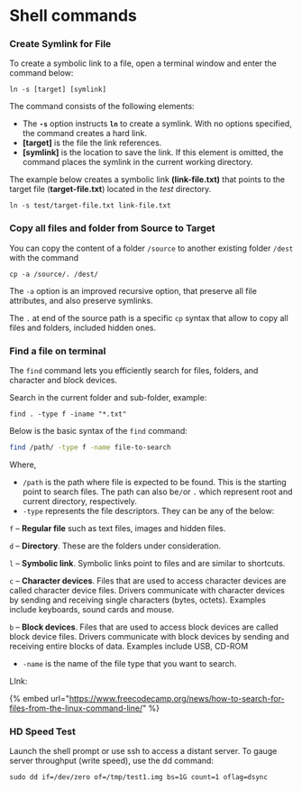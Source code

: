 # Shell commands

### Create Symlink for File <a href="#ftoc-heading-4" id="ftoc-heading-4"></a>

To create a symbolic link to a file, open a terminal window and enter the command below:

```
ln -s [target] [symlink]
```

The command consists of the following elements:

* The **`-s`** option instructs **`ln`** to create a symlink. With no options specified, the command creates a hard link.
* **\[target]** is the file the link references.
* **\[symlink]** is the location to save the link. If this element is omitted, the command places the symlink in the current working directory.

The example below creates a symbolic link **(link-file.txt)** that points to the target file (**target-file.txt**) located in the _test_ directory.

```
ln -s test/target-file.txt link-file.txt
```



### Copy all files and folder from Source to Target

You can copy the content of a folder `/source` to another existing folder `/dest` with the command

```
cp -a /source/. /dest/
```

The `-a` option is an improved recursive option, that preserve all file attributes, and also preserve symlinks.

The `.` at end of the source path is a specific `cp` syntax that allow to copy all files and folders, included hidden ones.



### Find a file on terminal

The `find` command lets you efficiently search for files, folders, and character and block devices.

Search in the current folder and sub-folder, example:

```
find . -type f -iname "*.txt"
```

Below is the basic syntax of the `find` command:

```bash
find /path/ -type f -name file-to-search
```

Where,

* `/path` is the path where file is expected to be found. This is the starting point to search files. The path can also be`/`or `.` which represent root and current directory, respectively.
* `-type` represents the file descriptors. They can be any of the below:

`f` – **Regular file** such as text files, images and hidden files.

`d` – **Directory**. These are the folders under consideration.

`l` – **Symbolic link**. Symbolic links point to files and are similar to shortcuts.

`c` – **Character devices**. Files that are used to access character devices are called character device files. Drivers communicate with character devices by sending and receiving single characters (bytes, octets).  Examples include     keyboards, sound cards and mouse.

`b` – **Block devices**. Files that are used to access block devices are called block device files. Drivers communicate with block devices by sending and receiving entire blocks of data. Examples include USB, CD-ROM

* `-name` is the name of the file type that you want to search.

LInk:

{% embed url="https://www.freecodecamp.org/news/how-to-search-for-files-from-the-linux-command-line/" %}



### HD Speed Test

Launch the shell prompt or use ssh to access a distant server. To gauge server throughput (write speed), use the dd command:

```
sudo dd if=/dev/zero of=/tmp/test1.img bs=1G count=1 oflag=dsync
```

